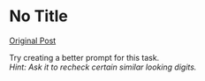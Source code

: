 # No Title

[Original Post](https://discourse.onlinedegree.iitm.ac.in/t/164277/195)

<p>Try creating a better prompt for this task.<br>
<em>Hint: Ask it to recheck certain similar looking digits.</em></p>